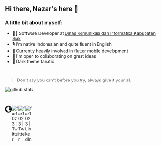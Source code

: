 ## Hi there, Nazar's here 👋

### A little bit about myself:
- 👨‍💻 Software Developer at [Dinas Komunikasi dan Informatika Kabupaten Siak][infokom]
- 🎙 I'm native Indonesian and quite fluent in English
- 📱 Currently heavily involved in flutter mobile development
- 👯 I'm open to collaborating on great ideas
- 🧛 Dark theme fanatic
<!-- - 🤔 -->
<!-- - 💬 -->
<!-- - 📫 -->
<!-- - 😄 -->
<br />

> Don't say you can't before you try, always give it your all.

![github stats](https://github-readme-stats.vercel.app/api?username=nazarrd&show_icons=true&count_private=true$cache_seconds=1800&theme=github_dark)

<br />

[<img align="left" alt="profile.io" width="22px" src="https://raw.githubusercontent.com/iconic/open-iconic/master/svg/globe.svg" />][profile]
[<img align="left" alt="far1023 | Twitter" width="22px" src="https://cdn.jsdelivr.net/npm/simple-icons@v3/icons/instagram.svg" />][instagram]
[<img align="left" alt="far1023 | Twitter" width="22px" src="https://cdn.jsdelivr.net/npm/simple-icons@v3/icons/twitter.svg" />][twitter]
[<img align="left" alt="far1023 | LinkedIn" width="22px" src="https://cdn.jsdelivr.net/npm/simple-icons@v3/icons/linkedin.svg" />][linkedin]

[infokom]: http://diskominfo.siakkab.go.id/
[profile]: https://github.com/nazarrd
[instagram]: https://instagram.com/nazar.rd
[twitter]: https://twitter.com/xpnazar
[linkedin]: https://linkedin.com/in/nazarudin
